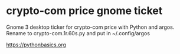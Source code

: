 # crypto-com price gnome ticket 

Gnome 3 desktop ticker for crypto-com price with Python and argos. Rename to crypto-com.1r.60s.py and put in ~/.config/argos

https://pythonbasics.org
